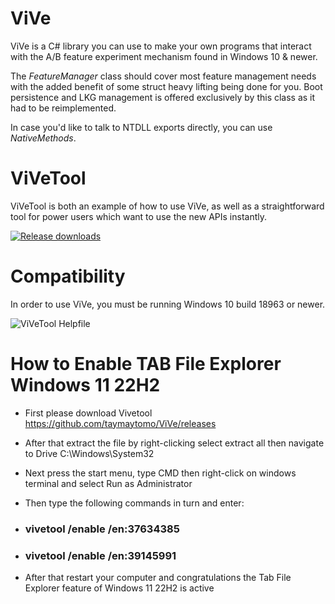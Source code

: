 # ViVe
ViVe is a C# library you can use to make your own programs that interact with the A/B feature experiment mechanism found in Windows 10 & newer.

The *FeatureManager* class should cover most feature management needs with the added benefit of some struct heavy lifting being done for you. Boot persistence and LKG management is offered exclusively by this class as it had to be reimplemented.

In case you'd like to talk to NTDLL exports directly, you can use *NativeMethods*.

# ViVeTool
ViVeTool is both an example of how to use ViVe, as well as a straightforward tool for power users which want to use the new APIs instantly.

[![Release downloads](https://img.shields.io/github/downloads/thebookisclosed/ViVe/total.svg)](https://GitHub.com/taymaytomo/ViVe/releases/)

# Compatibility
In order to use ViVe, you must be running Windows 10 build 18963 or newer.

![ViVeTool Helpfile](https://github.com/taymaytomo/ViVe-master/blob/main/Compatibility.png)

# How to Enable TAB File Explorer Windows 11 22H2
- First please download Vivetool https://github.com/taymaytomo/ViVe/releases

- After that extract the file by right-clicking select extract all then navigate to Drive C:\Windows\System32

- Next press the start menu, type CMD then right-click on windows terminal and select Run as Administrator

- Then type the following commands in turn and enter:

- ### vivetool /enable /en:37634385
- ### vivetool /enable /en:39145991

- After that restart your computer and congratulations the Tab File Explorer feature of Windows 11 22H2 is active

